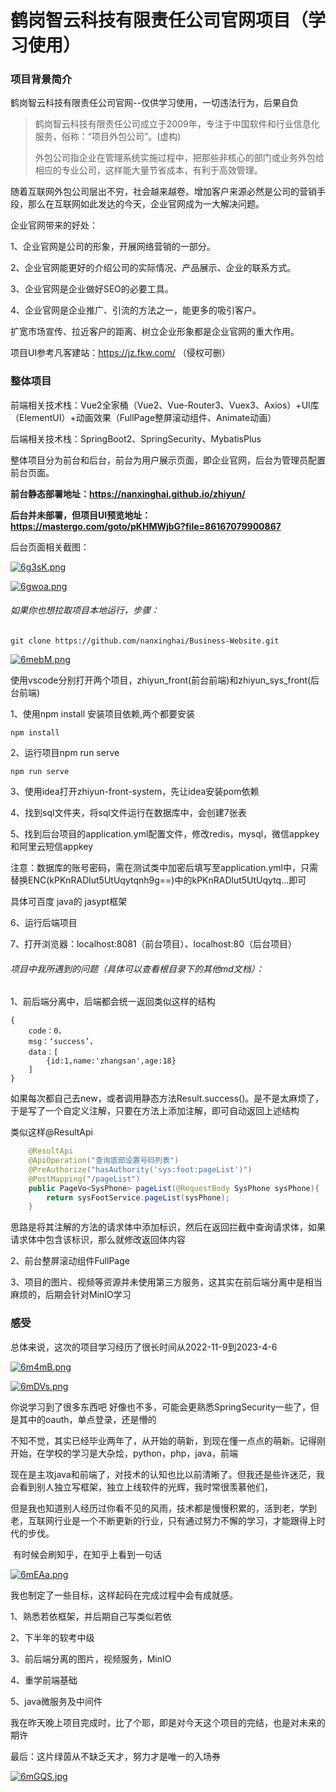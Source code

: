 # 鹤岗智云科技有限责任公司官网项目（学习使用）

### 项目背景简介

鹤岗智云科技有限责任公司官网--仅供学习使用，一切违法行为，后果自负

> 鹤岗智云科技有限责任公司成立于2009年，专注于中国软件和行业信息化服务，俗称：“项目外包公司”。(虚构)
>
> 外包公司指企业在管理系统实施过程中，把那些非核心的部门或业务外包给相应的专业公司，这样能大量节省成本，有利于高效管理。

随着互联网外包公司层出不穷，社会越来越卷。增加客户来源必然是公司的营销手段，那么在互联网如此发达的今天，企业官网成为一大解决问题。

企业官网带来的好处：

1、企业官网是公司的形象，开展网络营销的一部分。

2、企业官网能更好的介绍公司的实际情况、产品展示、企业的联系方式。

3、企业官网是企业做好SEO的必要工具。

4、企业官网是企业推广、引流的方法之一，能更多的吸引客户。

扩宽市场宣传、拉近客户的距离、树立企业形象都是企业官网的重大作用。



项目UI参考凡客建站：https://jz.fkw.com/ （侵权可删）

### 整体项目

前端相关技术栈：Vue2全家桶（Vue2、Vue-Router3、Vuex3、Axios）+UI库（ElementUI）+动画效果（FullPage整屏滚动组件、Animate动画）

后端相关技术栈：SpringBoot2、SpringSecurity、MybatisPlus

整体项目分为前台和后台，前台为用户展示页面，即企业官网，后台为管理员配置前台页面。

**前台静态部署地址：https://nanxinghai.github.io/zhiyun/**

**后台并未部署，但项目UI预览地址：https://mastergo.com/goto/pKHMWjbG?file=86167079900867** 

后台页面相关截图：

[![6g3sK.png](https://i.imgtg.com/2023/04/07/6g3sK.png)](https://imgtg.com/image/6g3sK)

[![6gwoa.png](https://i.imgtg.com/2023/04/07/6gwoa.png)](https://imgtg.com/image/6gwoa)

###### 如果你也想拉取项目本地运行，步骤：

```
git clone https://github.com/nanxinghai/Business-Website.git
```

[![6mebM.png](https://i.imgtg.com/2023/04/07/6mebM.png)](https://imgtg.com/image/6mebM)

使用vscode分别打开两个项目，zhiyun_front(前台前端)和zhiyun_sys_front(后台前端)

1、使用npm install 安装项目依赖,两个都要安装

```
npm install
```

2、运行项目npm run serve

```
npm run serve
```

3、使用idea打开zhiyun-front-system，先让idea安装pom依赖

4、找到sql文件夹，将sql文件运行在数据库中，会创建7张表

5、找到后台项目的application.yml配置文件，修改redis，mysql，微信appkey和阿里云短信appkey

注意：数据库的账号密码，需在测试类中加密后填写至application.yml中，只需替换ENC(kPKnRADlut5UtUqytqnh9g==)中的kPKnRADlut5UtUqytq...即可

具体可百度 java的 jasypt框架

6、运行后端项目

7、打开浏览器：localhost:8081（前台项目）、localhost:80（后台项目）

###### 项目中我所遇到的问题（具体可以查看根目录下的其他md文档）：

1、前后端分离中，后端都会统一返回类似这样的结构

```
{
	code：0，
	msg：‘success’，
	data：[
		{id:1,name:'zhangsan',age:18}
	]
}
```

如果每次都自己去new，或者调用静态方法Result.success()。是不是太麻烦了，于是写了一个自定义注解，只要在方法上添加注解，即可自动返回上述结构

类似这样@ResultApi

```java
    @ResultApi
    @ApiOperation("查询底部设置号码列表")
    @PreAuthorize("hasAuthority('sys:foot:pageList')")
    @PostMapping("/pageList")
    public PageVo<SysPhone> pageList(@RequestBody SysPhone sysPhone){
        return sysFootService.pageList(sysPhone);
    }
```

思路是将其注解的方法的请求体中添加标识，然后在返回拦截中查询请求体，如果请求体中包含该标识，那么就修改返回体内容

2、前台整屏滚动组件FullPage

3、项目的图片、视频等资源并未使用第三方服务，这其实在前后端分离中是相当麻烦的，后期会针对MinIO学习

### 感受

总体来说，这次的项目学习经历了很长时间从2022-11-9到2023-4-6

[![6m4mB.png](https://i.imgtg.com/2023/04/07/6m4mB.png)](https://imgtg.com/image/6m4mB)

[![6mDVs.png](https://i.imgtg.com/2023/04/07/6mDVs.png)](https://imgtg.com/image/6mDVs)

你说学习到了很多东西吧 好像也不多，可能会更熟悉SpringSecurity一些了，但是其中的oauth，单点登录，还是懵的

不知不觉，其实已经毕业两年了，从开始的萌新，到现在懂一点点的萌新。记得刚开始，在学校的学习是大杂烩，python，php，java，前端

现在是主攻java和前端了，对技术的认知也比以前清晰了。但我还是些许迷茫，我会看到别人独立写框架，独立上线软件的光辉，我时常很羡慕他们，

但是我也知道别人经历过你看不见的风雨，技术都是慢慢积累的，活到老，学到老，互联网行业是一个不断更新的行业，只有通过努力不懈的学习，才能跟得上时代的步伐。

​		有时候会刷知乎，在知乎上看到一句话  

[![6mEAa.png](https://i.imgtg.com/2023/04/07/6mEAa.png)](https://imgtg.com/image/6mEAa)

我也制定了一些目标，这样起码在完成过程中会有成就感。

1、熟悉若依框架，并后期自己写类似若依

2、下半年的软考中级

3、前后端分离的图片，视频服务，MinIO

4、重学前端基础

5、java微服务及中间件

我在昨天晚上项目完成时，比了个耶，即是对今天这个项目的完结，也是对未来的期许

最后：这片绿茵从不缺乏天才，努力才是唯一的入场券

[![6mGQS.jpg](https://i.imgtg.com/2023/04/07/6mGQS.jpg)](https://imgtg.com/image/6mGQS)
